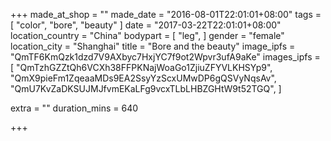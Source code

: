 +++
made_at_shop = ""
made_date = "2016-08-01T22:01:01+08:00"
tags = [
  "color",
  "bore",
  "beauty"
]
date = "2017-03-22T22:01:01+08:00"
location_country = "China"
bodypart = [
  "leg",
]
gender = "female"
location_city = "Shanghai"
title = "Bore and the beauty"
image_ipfs = "QmTF6KmQzk1dzd7V9AXbyc7HxjYC7f9ot2Wpvr3ufA9aKe"
images_ipfs = [
  "QmTzhGZZtQh6VCXh38FFPKNajWoaGo1ZjiuZFYVLKHSYp9",
  "QmX9pieFm1ZqeaaMDs9EA2SsyYzScxUMwDP6gQSVyNqsAv",
  "QmU7KvZaDKSUJMJfvmEKaLFg9vcxTLbLHBZGHtW9t52TGQ",
]

extra = ""
duration_mins = 640

+++
